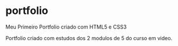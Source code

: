 # portfolio
 Meu Primeiro Portfolio criado com HTML5 e CSS3

 Portfolio criado com estudos dos 2 modulos de 5 do curso em video.
